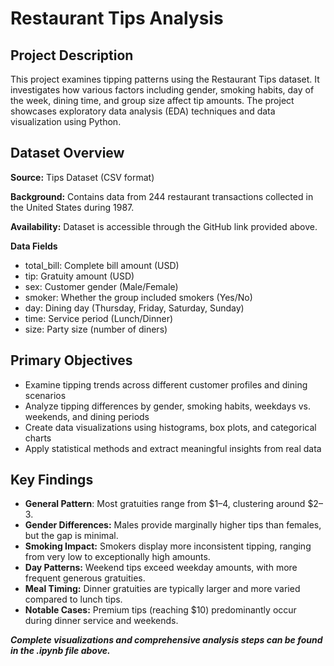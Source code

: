# Restaurant Tips Analysis
## Project Description
This project examines tipping patterns using the Restaurant Tips dataset. It investigates how various factors including gender, smoking habits, day of the week, dining time, and group size affect tip amounts. The project showcases exploratory data analysis (EDA) techniques and data visualization using Python.
## Dataset Overview

**Source:** Tips Dataset (CSV format)

**Background:** Contains data from 244 restaurant transactions collected in the United States during 1987.

**Availability:** Dataset is accessible through the GitHub link provided above.

**Data Fields**
- total_bill: Complete bill amount (USD)
- tip: Gratuity amount (USD)
- sex: Customer gender (Male/Female)
- smoker: Whether the group included smokers (Yes/No)
- day: Dining day (Thursday, Friday, Saturday, Sunday)
- time: Service period (Lunch/Dinner)
- size: Party size (number of diners)

## Primary Objectives

- Examine tipping trends across different customer profiles and dining scenarios
- Analyze tipping differences by gender, smoking habits, weekdays vs. weekends, and dining periods
- Create data visualizations using histograms, box plots, and categorical charts
- Apply statistical methods and extract meaningful insights from real data

## Key Findings

- **General Pattern**: Most gratuities range from $1–4, clustering around $2–3.
- **Gender Differences:** Males provide marginally higher tips than females, but the gap is minimal.
- **Smoking Impact:** Smokers display more inconsistent tipping, ranging from very low to exceptionally high amounts.
- **Day Patterns:** Weekend tips exceed weekday amounts, with more frequent generous gratuities.
- **Meal Timing:** Dinner gratuities are typically larger and more varied compared to lunch tips.
- **Notable Cases:** Premium tips (reaching $10) predominantly occur during dinner service and weekends.

***Complete visualizations and comprehensive analysis steps can be found in the .ipynb file above.***
